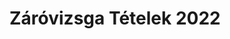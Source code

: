 # Záróvizsga Tételek 2022

<script src="https://cdn.jsdelivr.net/npm/mermaid/dist/mermaid.min.js"></script>
